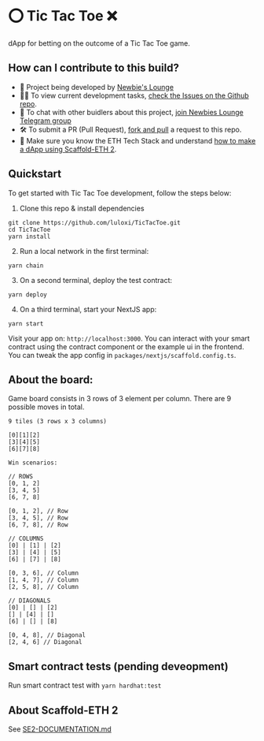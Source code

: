 # ⭕ Tic Tac Toe ❌

dApp for betting on the outcome of a Tic Tac Toe game.

## How can I contribute to this build?

- 🐣 Project being developed by [Newbie's Lounge](https://lulox.notion.site/Newbie-s-Lounge-68ea7c4c5f1a4ec29786be6a76516878)
- 👷‍♀️ To view current development tasks, [check the Issues on the Github repo](https://github.com/luloxi/TicTacToe/issues).
- 🧰 To chat with other buidlers about this project, [join Newbies Lounge Telegram group](https://t.me/+FwCZPG51UhwzOTZh)
- 🛠️ To submit a PR (Pull Request), [fork and pull](https://github.com/susam/gitpr) a request to this repo.
- 🐣 Make sure you know the ETH Tech Stack and understand [how to make a dApp using Scaffold-ETH 2](https://lulox.notion.site/Newbie-s-Lounge-68ea7c4c5f1a4ec29786be6a76516878).

## Quickstart

To get started with Tic Tac Toe development, follow the steps below:

1. Clone this repo & install dependencies

```
git clone https://github.com/luloxi/TicTacToe.git
cd TicTacToe
yarn install
```

2. Run a local network in the first terminal:

```
yarn chain
```

3. On a second terminal, deploy the test contract:

```
yarn deploy
```

4. On a third terminal, start your NextJS app:

```
yarn start
```

Visit your app on: `http://localhost:3000`. You can interact with your smart contract using the contract component or the example ui in the frontend. You can tweak the app config in `packages/nextjs/scaffold.config.ts`.

## About the board:

Game board consists in 3 rows of 3 element per column.
There are 9 possible moves in total.

```nano
9 tiles (3 rows x 3 columns)

[0][1][2]
[3][4][5]
[6][7][8]

Win scenarios:

// ROWS
[0, 1, 2]
[3, 4, 5]
[6, 7, 8]

[0, 1, 2], // Row
[3, 4, 5], // Row
[6, 7, 8], // Row

// COLUMNS
[0] | [1] | [2]
[3] | [4] | [5]
[6] | [7] | [8]

[0, 3, 6], // Column
[1, 4, 7], // Column
[2, 5, 8], // Column

// DIAGONALS
[0] | [] | [2]
[] | [4] | []
[6] | [] | [8]

[0, 4, 8], // Diagonal
[2, 4, 6] // Diagonal
```

## Smart contract tests (pending deveopment)

Run smart contract test with `yarn hardhat:test`

## About Scaffold-ETH 2

See [SE2-DOCUMENTATION.md](./SE2-DOCUMENTATION.md)
